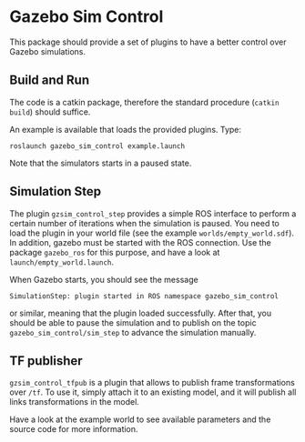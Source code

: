 # Gazebo Sim Control

This package should provide a set of plugins to have a better control over
Gazebo simulations.


## Build and Run

The code is a catkin package, therefore the standard procedure (`catkin build`)
should suffice.

An example is available that loads the provided plugins. Type:
```
roslaunch gazebo_sim_control example.launch
```
Note that the simulators starts in a paused state.


## Simulation Step

The plugin `gzsim_control_step` provides a simple ROS interface to perform
a certain number of iterations when the simulation is paused. You need to load
the plugin in your world file (see the example `worlds/empty_world.sdf`). In
addition, gazebo must be started with the ROS connection. Use the package
`gazebo_ros` for this purpose, and have a look at `launch/empty_world.launch`.

When Gazebo starts, you should see the message
```
SimulationStep: plugin started in ROS namespace gazebo_sim_control
```
or similar, meaning that the plugin loaded successfully. After that, you should
be able to pause the simulation and to publish on the topic
`gazebo_sim_control/sim_step` to advance the simulation manually.



## TF publisher

`gzsim_control_tfpub` is a plugin that allows to publish frame transformations
over `/tf`. To use it, simply attach it to an existing model, and it will
publish all links transformations in the model.

Have a look at the example world to see available parameters and the source code
for more information.


